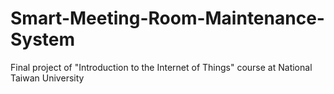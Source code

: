 # Smart-Meeting-Room-Maintenance-System
Final project of "Introduction to the Internet of Things" course at National Taiwan University